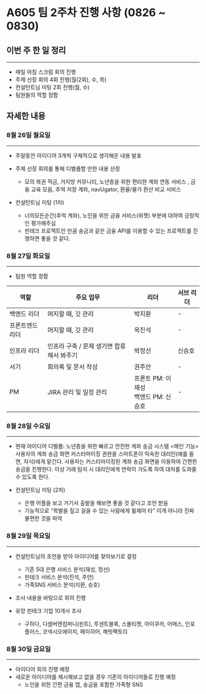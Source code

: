 # A605 팀 2주차 진행 사항 (0826 ~ 0830)

## 이번 주 한 일 정리
---

- 매일 아침 스크럼 회의 진행
- 주제 선정 회의 4회 진행(월(2회), 수, 목)
- 컨설턴트님 미팅 2회 진행(월, 수)
- 팀원들의 역할 정함


## 자세한 내용

### 8월 26일 월요일
---

- 주말동안 아이디어 3개씩 구체적으로 생각해온 내용 발표
- 주제 선정 회의를 통해 디벨롭할 만한 내용 선정
    - 모의 복권 적금, 거지방 커뮤니티, 노년층을 위한 편리한 계좌 연동 서비스 ,
     금융 교육 모음, 추억 저장 계좌, navUgator, 환율/물가 환산 비교 서비스

- 컨설턴트님 미팅 (1차)
    - 너의모든순간(추억 계좌), 노인을 위한 금융 서비스(위젯) 부분에 대하여 긍정적인 평가해주심
    - 핀테크 프로젝트인 만큼 송금과 같은 금융 API를 이용할 수 있는 프로젝트를 진행하면 좋을 것 같다.

### 8월 27일 화요일
---

- 팀원 역할 정함

| 역할          | 주요 업무                                      | 리더          | 서브 리더   |
|---------------|-----------------------------------------------|---------------|-------------|
| 백엔드 리더   | 머지할 때, 깃 관리                             | 박지환        | -           |
| 프론트엔드 리더 | 머지할 때, 깃 관리                             | 옥진석        | -           |
| 인프라 리더   | 인프라 구축 / 문제 생기면 합류해서 봐주기      | 박정선        | 신승호      |
| 서기          | 회의록 및 문서 작성                            | 권주안        | -           |
| PM            | JIRA 관리 및 일정 관리                         | 프론트 PM: 이재성<br>백엔드 PM: 신승호 | -           |

### 8월 28일 수요일
---

- 현재 아이디어 디벨롭: 노년층을 위한 빠르고 안전한 계좌 송금 시스템
<메인 기능> 
사용자의 계좌 송금 화면 커스터마이징 권한을 스마트폰이 익숙한 대리인(예를 들면, 자식)에게 맡긴다.
사용자는 커스터마이징된 계좌 송금 화면을 이용하여 간편한 송금을 진행한다.
이상 거래 탐지 시 대리인에게 연락이 가도록 하여 대처를 도와줄 수 있도록 한다.

- 컨설턴트님 미팅 (2차)
    - 은행 어플을 보고 거기서 출발을 해보면 좋을 것 같다고 조언 받음
    -  기능적으로 “목발을 짚고 걸을 수 있는 사람에게 휠체어 타” 이게 아니라 진짜 불편한 것을 파악

### 8월 29일 목요일
---

- 컨설턴트님의 조언을 받아 아이디어를 찾아보기로 결정
    - 기존 5대 은행 서비스 분석(재성, 정선)
    - 핀테크 서비스 분석(진석, 주안)
    - 가족SNS 서비스 분석(지환, 승호)

- 조사 내용을 바탕으로 회의 진행

- 유망 핀테크 기업 10개사 조사
    - 구하다, 디셈버앤컴퍼니(핀트), 루센트블록, 스몰티켓, 아이쿠카,
    어메스, 인포플러스, 코넥시오에이치, 페이히어, 해빗팩토리

### 8월 30일 금요일
---

- 아이디어 회의 진행 예정
- 새로운 아이디어를 제시해보고 없을 경우 기존의 아이디어들로 진행 예정
    - 노인을 위한 간편 금융 앱, 송금을 포함한 가족형 SNS
